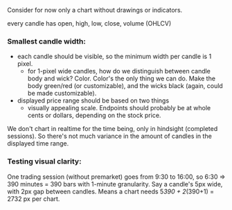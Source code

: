 Consider for now only a chart without drawings or indicators.

every candle has open, high, low, close, volume (OHLCV)

### Smallest candle width:

- each candle should be visible, so the minimum width per candle is 1 pixel.
  - for 1-pixel wide candles, how do we distinguish between candle body and
    wick? Color. Color's the only thing we can do. Make the body green/red (or
    customizable), and the wicks black (again, could be made customizable).
- displayed price range should be based on two things
  - visually appealing scale. Endpoints should probably be at whole cents or
    dollars, depending on the stock price.

We don't chart in realtime for the time being, only in hindsight (completed
sessions). So there's not much variance in the amount of candles in the
displayed time range.

### Testing visual clarity:

One trading session (without premarket) goes from 9:30 to 16:00, so 6:30 => 390
minutes = 390 bars with 1-minute granularity. Say a candle's 5px wide, with 2px
gap between candles. Means a chart needs 5*390 + 2*(390+1) = 2732 px per chart.
